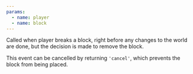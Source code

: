 ```yaml
---
params:
  - name: player
  - name: block
---
```


Called when player breaks a block, right before any changes to the world are
done, but the decision is made to remove the block.

This event can be cancelled by returning `'cancel'`, which prevents the block
from being placed.
